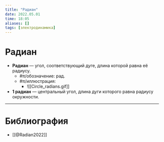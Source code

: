 ```yaml
---
title: "Радиан"
date: 2022.05.01
time: 18:05
aliases: []
tags: [электродинамика]
---
```


# Радиан

- **Радиан** — угол, соответствующий дуге, длина которой равна её радиусу.
	- #π/обозначение: рад.
	- #π/иллюстрация:
		- ![[Circle_radians.gif]]
- **1 радиан** — центральный угол, длина дуги которого равна радиусу окружности.

---

# Библиография

- [[@Radian2022]]
